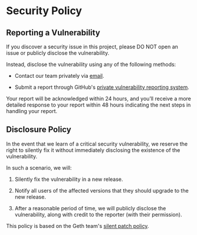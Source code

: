 # Security Policy

## Reporting a Vulnerability

If you discover a security issue in this project, please DO NOT open an issue or publicly disclose the vulnerability.

Instead, disclose the vulnerability using any of the following methods:

- Contact our team privately via [email](mailto:brennan@ecclesia-speech.io).

- Submit a report through GitHub's [private vulnerability reporting system](https://github.com/brennanjl/ecclesia-kwil/security/advisories/new).

Your report will be acknowledged within 24 hours, and you’ll receive a more detailed response to your report within 48 hours indicating the next steps in handling your report.

## Disclosure Policy

In the event that we learn of a critical security vulnerability, we reserve the right to silently fix it without immediately disclosing the existence of the vulnerability.

In such a scenario, we will:

1. Silently fix the vulnerability in a new release.

2. Notify all users of the affected versions that they should upgrade to the new release.

3. After a reasonable period of time, we will publicly disclose the vulnerability, along with credit to the reporter (with their permission).

This policy is based on the Geth team's [silent patch policy](https://geth.ethereum.org/docs/developers/geth-developer/disclosures).
